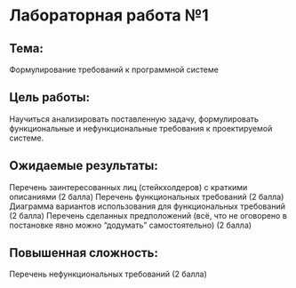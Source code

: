 # Лабораторная работа №1
## Тема: 
Формулирование требований к программной системе
## Цель работы: 
Научиться анализировать поставленную задачу, формулировать функциональные и нефункциональные требования к проектируемой системе.
## Ожидаемые результаты:
Перечень заинтересованных лиц (стейкхолдеров) с краткими описаниями (2 балла)
Перечень функциональных требований (2 балла)
Диаграмма вариантов использования для функциональных требований (2 балла)
Перечень сделанных предположений (всё, что не оговорено в постановке явно можно “додумать” самостоятельно) (2 балла)

## Повышенная сложность:
Перечень нефункциональных требований (2 балла)
